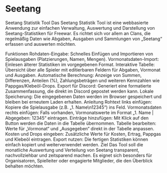 # Seetang
Seetang Statistik Tool
Das Seetang Statistik Tool ist eine webbasierte Anwendung zur einfachen Verwaltung, Auswertung und Darstellung von Seetang-Statistiken für Freewar. Es richtet sich vor allem an Clans, die regelmäßig Daten wie Abgaben, Ausgaben und Sammlungen von „Seetang“ erfassen und auswerten möchten.

Funktionen
Rohdaten-Eingabe: Schnelles Einfügen und Importieren von Spielausgaben (Platzierungen, Namen, Mengen).
Vormonatsdaten-Import: Einlesen älterer Statistiken im vorgegebenen Format.
Interaktive Tabelle: Übersicht über alle Spieler mit editierbaren Feldern für Abgaben, Vormonat und Ausgaben.
Automatische Berechnung: Anzeige von Summen, Differenzen, Anteilen (%), Zahlungsbeträgen und weiteren Kennzahlen wie Pappgas/Klebeöl-Drops.
Export für Discord: Generiert eine formatierte Zusammenfassung, die direkt im Discord gepostet werden kann.
Lokale Speicherung: Die eingegebenen Daten werden im Browser gespeichert und bleiben bei erneutem Laden erhalten.
Anleitung
Rohtext links einfügen: Kopiere die Spielausgabe (z.B. „1. Name\n12345“) ins Feld.
Vormonatsdaten rechts einfügen: Falls vorhanden, Vormonatswerte im Format „1. Name | Abgegeben: 12345“ eintragen.
Einträge hinzufügen: Mit Klick auf den Button werden die Daten in die Tabelle übernommen.
Tabelle bearbeiten: Werte für „Vormonat“ und „Ausgegeben“ direkt in der Tabelle anpassen.
Kosten und Drops eingeben: Zusätzliche Werte für Kosten, Ertrag, Pappgas und Klebeöl eintragen.
Export nutzen: Die fertigen Statistiken können einfach kopiert und weiterverwendet werden.
Ziel
Das Tool soll die monatliche Auswertung und Verteilung von Seetang transparent, nachvollziehbar und zeitsparend machen. Es eignet sich besonders für Organisatoren, Spielleiter oder engagierte Mitglieder, die den Überblick behalten möchten.


